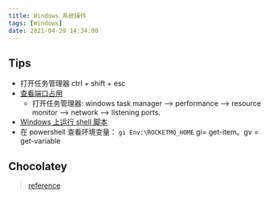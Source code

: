 ```yaml
---
title: Windows 系统操作
tags: [Windows]
date: 2021-04-29 14:34:00
---
```


## Tips

- 打开任务管理器 ctrl + shift + esc
- [查看端口占用](https://www.paddingleft.com/2018/05/03/Find-process-listening-port-on-Windows/)
    - 打开任务管理器: windows task manager --> performance --> resource monitor --> network --> listening ports.
- [Windows 上运行 shell 脚本](https://www.thewindowsclub.com/how-to-run-sh-or-shell-script-file-in-windows-10)
- 在 powershell 查看环境变量： `gi Env:\ROCKETMQ_HOME` gi= get-item。gv = get-variable

## Chocolatey

> [reference](https://docs.chocolatey.org/en-us/choco/commands/info)
